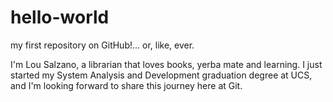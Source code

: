 # hello-world
my first repository on GitHub!... or, like, ever.

I'm Lou Salzano, a librarian that loves books, yerba mate and learning.
I just started my System Analysis and Development graduation degree at UCS, and I'm looking forward to share this journey here at Git. 
